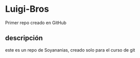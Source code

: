 # Luigi-Bros
Primer repo creado en GitHub

## descripción
este es un repo de Soyananias, creado solo para el curso de git
